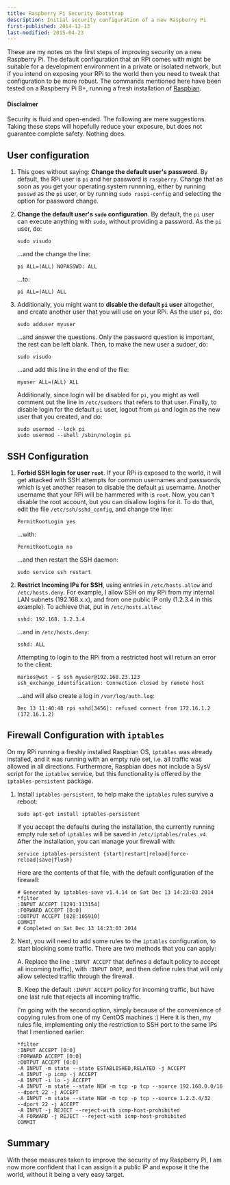 ```yaml
---
title: Raspberry Pi Security Bootstrap
description: Initial security configuration of a new Raspberry Pi
first-published: 2014-12-13
last-modified: 2015-04-23
---
```


<p class='lead'>These are my notes on the first steps of improving security on 
a new Raspberry Pi. The default configuration that an RPi comes with might be 
suitable for a development environment in a private or isolated network, but 
if you intend on exposing your RPi to the world then you need to tweak that 
configuration to be more robust. The commands mentioned here have been tested 
on a Raspberry Pi B+, running a fresh installation of 
<a href='http://www.raspbian.org/'>Raspbian</a>.</p>

<div class='z-callout z-callout-danger'><h4>Disclaimer</h4>
<p>Security is fluid and open-ended. The following are mere suggestions. 
Taking these steps will hopefully reduce your exposure, but does not guarantee 
complete safety. Nothing does.</p></div>

User configuration
------------------

1.  This goes without saying: **Change the default user's password**. By 
    default,     the RPi user is `pi` and her password is `raspberry`. Change 
    that as soon as you get your operating system runnning, either by running 
    `passwd` as the `pi` user, or by running `sudo raspi-config` and selecting 
    the option for password change.

2.  **Change the default user's `sudo` configuration**. By default, the `pi` 
    user can execute anything with `sudo`, without providing a password. As 
    the `pi` user, do:

        sudo visudo

    ...and the change the line:

        pi ALL=(ALL) NOPASSWD: ALL

    ...to:

        pi ALL=(ALL) ALL

3.  Additionally, you might want to **disable the default `pi` user** 
    altogether, and create another user that you will use on your RPi. As the 
    user `pi`, do:

        sudo adduser myuser

    ...and answer the questions. Only the password question is important, the 
    rest can be left blank. Then, to make the new user a sudoer, do:

        sudo visudo

    ...and add this line in the end of the file:

        myuser ALL=(ALL) ALL

    Additionally, since login will be disabled for `pi`, you might as well 
    comment out the line in `/etc/sudoers` that refers to that user. Finally, 
    to disable login for the default `pi` user, logout from `pi` and login as 
    the new user that you created, and do:

        sudo usermod --lock pi
        sudo usermod --shell /sbin/nologin pi

SSH Configuration
-----------------

1.  **Forbid SSH login for user `root`**. If your RPi is exposed to the world, 
    it will get attacked with SSH attempts for common usernames and passwords, 
    which is yet another reason to disable the default `pi` username. Another 
    username that your RPi will be hammered with is `root`. Now, you can't 
    disable the root account, but you can disallow logins for it. To do that, 
    edit the file `/etc/ssh/sshd_config`, and change the line:

        PermitRootLogin yes

    ...with:

        PermitRootLogin no

    ...and then restart the SSH daemon:

        sudo service ssh restart

2.  **Restrict Incoming IPs for SSH**, using entries in `/etc/hosts.allow` and 
    `/etc/hosts.deny`. For example, I allow SSH on my RPi from my internal LAN 
    subnets (192.168.x.x), and from one public IP only (1.2.3.4 in this 
    example). To achieve that, put in `/etc/hosts.allow`:

        sshd: 192.168. 1.2.3.4

    ...and in `/etc/hosts.deny`:

        sshd: ALL

     Attempting to login to the RPi from a restricted host will return an 
     error to the client:

        marios@wst ~ $ ssh myuser@192.168.23.123
        ssh_exchange_identification: Connection closed by remote host

     ...and will also create a log in `/var/log/auth.log`:

        Dec 13 11:40:48 rpi sshd[3456]: refused connect from 172.16.1.2 (172.16.1.2)

Firewall Configuration with `iptables`
--------------------------------------

On my RPi running a freshly installed Raspbian OS, `iptables` was already 
installed, and it was running  with an empty rule set, i.e. all traffic was 
allowed in all directions. Furthermore, Raspbian does not include a SysV 
script for the `iptables` service, but this functionality is offered by the 
`iptables-persistent` package.

1.  Install `iptables-persistent`, to help make the `iptables` rules survive a 
    reboot:

        sudo apt-get install iptables-persistent

    If you accept the defaults during the installation, the currently running 
    empty rule set of `iptables` will be saved in `/etc/iptables/rules.v4`.
    After the installation, you can manage your firewall with:

        service iptables-persistent {start|restart|reload|force-reload|save|flush}

    Here are the contents of that file, with the default configuration of the 
    firewall:

        # Generated by iptables-save v1.4.14 on Sat Dec 13 14:23:03 2014
        *filter
        :INPUT ACCEPT [1291:113154]
        :FORWARD ACCEPT [0:0]
        :OUTPUT ACCEPT [828:105910]
        COMMIT
        # Completed on Sat Dec 13 14:23:03 2014

2.  Next, you will need to add some rules to the `iptables` configuration, to 
    start blocking some traffic. There are two methods that you can apply:

    A.  Replace the line `:INPUT ACCEPT` that defines a default policy to 
        accept all incoming traffic), with `:INPUT DROP`, and then define 
        rules that will only allow selected traffic through the firewall.

    B.  Keep the default `:INPUT ACCEPT` policy for incoming traffic, but have 
        one last rule that rejects all incoming traffic. 

    I'm going with the second option, simply because of the convenience of 
    copying rules from one of my CentOS machines :) Here it is then, my rules 
    file, implementing only the restriction to SSH port to the same IPs that 
    I mentioned earlier:

        *filter
        :INPUT ACCEPT [0:0]
        :FORWARD ACCEPT [0:0]
        :OUTPUT ACCEPT [0:0]
        -A INPUT -m state --state ESTABLISHED,RELATED -j ACCEPT
        -A INPUT -p icmp -j ACCEPT
        -A INPUT -i lo -j ACCEPT
        -A INPUT -m state --state NEW -m tcp -p tcp --source 192.168.0.0/16 --dport 22 -j ACCEPT
        -A INPUT -m state --state NEW -m tcp -p tcp --source 1.2.3.4/32     --dport 22 -j ACCEPT
        -A INPUT -j REJECT --reject-with icmp-host-prohibited
        -A FORWARD -j REJECT --reject-with icmp-host-prohibited
        COMMIT

Summary
-------

With these measures taken to improve the security of my Raspberry Pi, I am now 
more confident that I can assign it a public IP and expose it the the world, 
without it being a very easy target.

